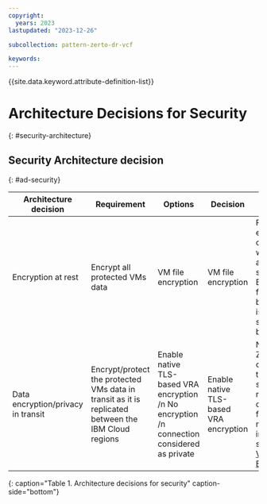```yaml
---
copyright:
  years: 2023
lastupdated: "2023-12-26"

subcollection: pattern-zerto-dr-vcf

keywords:
---
```

{{site.data.keyword.attribute-definition-list}}

# Architecture Decisions for Security
{: #security-architecture}

## Security Architecture decision
{: #ad-security}

| **Architecture decision**                                                  | **Requirement**                                                                               | **Options**                                                                       | **Decision**                     | **Rationale**                                                                                                                                                                                                                        |
| -------------------------------------------------------------------------------- | --------------------------------------------------------------------------------------------------- | --------------------------------------------------------------------------------------- | -------------------------------------- | ------------------------------------------------------------------------------------------------------------------------------------------------------------------------------------------------------------------------------------------ |
| Encryption at rest                                                               | Encrypt all protected VMs data                                                                      | VM file encryption                                                                      | VM file encryption                     | File encryption on a VM with applications such as BitLocker for non-boot disks is supported by Zerto                                                                                                                                       |
| Data encryption/privacy in transit                                               | Encrypt/protect the protected VMs data in transit as it is replicated between the IBM Cloud regions | Enable native TLS-based VRA encryption  /n No encryption  /n connection considered as private | Enable native TLS-based VRA encryption | Native Zerto capability to protect sensitive replication data in-flight. For more information, see[VRA to VRA Encryption](https://help.zerto.com/bundle/Security.Hardening.HTML/page/Virtual_Replication_Appliance.htm#vra_to_vra_encryption) |
{: caption="Table 1. Architecture decisions for security" caption-side="bottom"}
